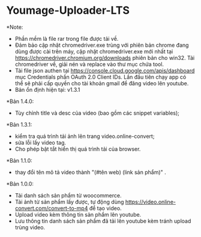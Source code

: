 # Youmage-Uploader-LTS

*Note: 
- Phần mềm là file rar trong file được tải về.
- Đảm bảo cập nhật chromedriver.exe trùng với phiên bản chrome đang dùng được cài trên máy, cập nhật chromedriver.exe mới nhất tại https://chromedriver.chromium.org/downloads phiên bản cho win32. Tải chromedriver về, giải nén và replace vào thư mục chứa tool.
- Tải file json authen tại https://console.cloud.google.com/apis/dashboard mục Credentials phần OAuth 2.0 Client IDs. Lần đầu tiên chạy app có thể sẽ phải cấp quyền cho tài khoản gmail để đăng video lên youtube.
- Bản ổn định hiện tại: v1.3.1

*Bản 1.4.0:
- Tùy chỉnh title và desc của video (bao gồm các snippet variables);

*Bản 1.3.1:
- kiểm tra quá trình tải ảnh lên trang video.online-convert;
- sửa lỗi lấy video tag.
- Cho phép bật tắt hiển thị quá trình tải của browser.

*Bản 1.1.0:
- thay đổi tên mô tả video thành "(#tên web) (link sản phẩm)" .

*Bản 1.0.0:
- Tải danh sách sản phẩm từ woocommerce.
- Tải ảnh từ sản phẩm lấy được, tự động dùng https://video.online-convert.com/convert-to-mp4 để tạo video.
- Upload video kèm thông tin sản phẩm lên youtube.
- Lưu thông tin danh sách sản phẩm đã tải lên youtube kèm tránh upload trùng video.
